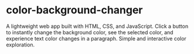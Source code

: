 # color-background-changer
A lightweight web app built with HTML, CSS, and JavaScript. Click a button to instantly change the background color, see the selected color, and experience text color changes in a paragraph. Simple and interactive color exploration.

